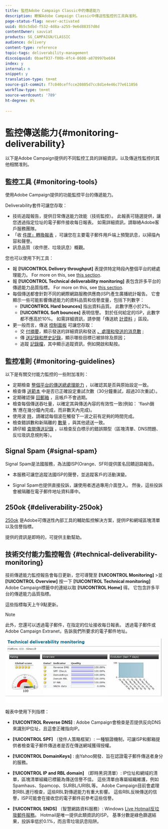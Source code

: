 ```yaml
---
title: 監控Adobe Campaign Classic中的傳遞能力
description: 瞭解Adobe Campaign Classic中傳送性監控的工具與准則。
page-status-flag: never-activated
uuid: 0b5c5dbd-f532-4d8a-a255-9e6d88357d8d
contentOwner: sauviat
products: SG_CAMPAIGN/CLASSIC
audience: delivery
content-type: reference
topic-tags: deliverability-management
discoiquuid: 0baef937-f00b-4fc4-8608-a870997be684
index: y
internal: n
snippet: y
translation-type: tm+mt
source-git-commit: f7c040ceffcce20805d7cc8d1e4e46c77e611056
workflow-type: tm+mt
source-wordcount: '789'
ht-degree: 0%

---
```



# 監控傳送能力{#monitoring-deliverability}

以下是Adobe Campaign提供的不同監控工具的詳細資訊，以及傳送性監控的其他相關准則。

## 監控工具 {#monitoring-tools}

使用Adobe Campaign提供的功能監控平台的傳遞能力。

Deliverability套件可讓您存取：

* 技術追蹤報告，提供日常傳送能力效能（技術監控）。 此報表可隨選提供，讓您透過指定位址的電子郵件接收每日報表。 如需詳細資訊，請聯絡Adobe客戶服務團隊。
* 「收 [件匣」轉換報表](../../delivery/using/inbox-rendering.md) ，可讓您在主要電子郵件用戶端上預覽訊息，以掃描內容和聲譽。
* 訊息品質（收件匣、垃圾訊息）概觀。

您也可以使用下列工具：

* 報 **[!UICONTROL Delivery throughput]** 表提供特定時段內整個平台的總處理能力。 For more on this, see [this section](../../reporting/using/global-reports.md#delivery-throughput).
* 報 **[!UICONTROL Technical deliverability monitoring]** 表包含許多平台的傳遞能力品質指標。 For more on this, see [this section](#technical-deliverability-monitoring).
* 每個傳送都會針對不同的網際網路服務供應商(ISP)產生廣播統計報告。 它會顯示一些可能影響傳遞能力的資料品質和信譽度量，包括下列數字：
   * **[!UICONTROL Hard bounces]** 指出資料品質。 此數字應小於2%。
   * **[!UICONTROL Soft bounces]** 表明信譽。 對於任何給定的ISP，此數字都不應高於10%。
   如需詳細資訊，請參閱「傳送統 [計資料](../../reporting/using/global-reports.md#delivery-statistics) 」區段。
* 更一般而言，傳送 [控制面板](../../delivery/using/monitoring-a-delivery.md#delivery-dashboard) 可讓您存取：
   * 交 [付摘要](../../delivery/using/monitoring-a-delivery.md#delivery-summary)，顯示發送的詳細資訊和發送 [、處理和發送的消息數](../../delivery/using/monitoring-a-delivery.md#number-of-messages-sent) ;
   * 傳 [送記錄和歷史記錄](../../delivery/using/monitoring-a-delivery.md#delivery-logs-and-history)，顯示哪些目標已被排除及原因；
   * 追蹤 [記錄檔](../../delivery/using/monitoring-a-delivery.md#tracking-logs)，其中顯示追蹤資訊，例如開啟和點按。

## 監控准則 {#monitoring-guidelines}

以下是有關交付能力監控的一些附加准則：

* 定期檢查 [整個平台的傳送總處理能力](../../reporting/using/global-reports.md#delivery-throughput) ，以確認其是否與原始設定一致。
* 檢查傳 [送範本](../../delivery/using/understanding-delivery-failures.md#retries-after-a-delivery-temporary-failure) 中是否已正確設定重試次數（30分鐘重試，超過20次重試）。
* 定期確認彈 [回郵箱](../../delivery/using/understanding-delivery-failures.md#bounce-mail-management) ，且帳戶不會過期。
* 檢查每個傳送吞吐量，以確定其與傳送內容的有效性一致(例如： &#39;flash銷售&#39;應在幾分鐘內完成，而非數天內完成)。
* 使用波 [時](../../delivery/using/steps-sending-the-delivery.md#sending-using-multiple-waves)，請確認每個波在觸發下一波之前有足夠的時間完成。
* 檢查錯誤數和新隔離的 [數量](../../delivery/using/understanding-quarantine-management.md) ，與其他遞送一致。
* 請仔細 [查閱傳送記錄](../../delivery/using/monitoring-a-delivery.md#delivery-logs-and-history) ，以檢查反白標示的錯誤類型（區塊清單、DNS問題、反垃圾訊息規則等）。

## Signal Spam {#signal-spam}

Signal Spam是法國服務，為法國ISP(Orange、SFR)提供匿名回饋迴路報告。

* 本服務可讓您追蹤法國ISP的聲譽，並追蹤客戶的活動演變。

* Signal Spam也提供直接投訴，讓使用者透過專用介面登入。 然後，這些投訴會被隔離在電子郵件地址資料庫中。

## 250ok {#deliverability-250ok}

[250ok](https://250ok.com/) 是Adobe可傳送性內部工具的輔助監控解決方案，提供IP和網域區塊清單以及信譽指標。

提供的資訊是即時的，可提供主動幫助。

## 技術交付能力監控報告 {#technical-deliverability-monitoring}

技術傳遞能力監控報告會每日更新，您可導覽至 **[!UICONTROL Monitoring]** >並 **[!UICONTROL Overview]** 按一下 **[!UICONTROL Technical monitoring]** Adobe Campaign標籤中的連結以取 **[!UICONTROL Home]** 得。 它包含許多平台的傳遞能力品質指標。

這些指標每天上午9點更新。

>[!NOTE]
>
>此外，您還可以透過電子郵件，在指定的位址接收每日報表。 透過電子郵件或Adobe Campaign Extranet，告訴我們所要求的電子郵件地址。

![](assets/s_tn_del_monitoring.png)

報表中使用下列指標：

* **[!UICONTROL Reverse DNS]** : Adobe Campaign會檢查是否提供反向DNS來識別IP位址，且這會正確指向IP。

* **[!UICONTROL SPF]** （發件人策略框架）: 一種驗證機制，可讓ISP和郵箱提供者檢查電子郵件傳送者是否在傳送網域獲得授權。

* **[!UICONTROL DomainKeys]** : 由Yahoo開發、旨在認證電子郵件傳送者身分的服務。

* **[!UICONTROL IP and RBL domain]** （即時黑洞清單）: IP位址和網域的清單，區塊清單組織已標籤為傳送信譽不佳。 這些清單由專屬組織維護，例如Spamhaus、Spamcop、SURBL/URIBL等。 Adobe Campaign目前會處理對RBL進行檢查，這些RBL對傳遞能力有重大影響。 這些RBL反映傳送的信譽，ISP可能會在接收您的電子郵件前參考這些信譽。

* **[!UICONTROL SNDS]** （智慧網路資料服務）: Windows [Live Hotmail反垃圾郵件服務](https://sendersupport.olc.protection.outlook.com/snds/FAQ.aspx)。 Hotmail是唯一提供此類資訊的ISP。 基準分數是綠色篩選結果，投訴率低於0.1%，而且零垃圾訊息陷阱。

<!--### Delivery Reports - Broadcast Statistics {#broadcast-statistics}

Each delivery will generate a broadcast statistics report when you open a delivery in the “Deliveries List”, which includes some reputation metrics that may impact your deliverability.-->
